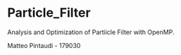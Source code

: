 # Particle_Filter

Analysis and Optimization of Partiicle Filter with  OpenMP.

Matteo Pintaudi - 179030
